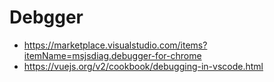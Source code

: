 # Debgger
- https://marketplace.visualstudio.com/items?itemName=msjsdiag.debugger-for-chrome
- https://vuejs.org/v2/cookbook/debugging-in-vscode.html
